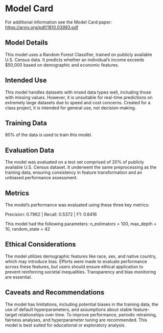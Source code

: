 # Model Card

For additional information see the Model Card paper: https://arxiv.org/pdf/1810.03993.pdf

## Model Details
This model uses a Random Forest Classifier, trained on publicly available U.S. Census data. It predicts whether an individual’s income exceeds $50,000 based on demographic and economic features.

## Intended Use
This model handles datasets with mixed data types well, including those with missing values. However, it is unsuitable for real-time predictions on extremely large datasets due to speed and cost concerns. Created for a class project, it is intended for general use, not decision-making.

## Training Data
80% of the data is used to train this model.

## Evaluation Data
The model was evaluated on a test set comprised of 20% of publicly available U.S. Census dataset. It underwent the same preprocessing as the training data, ensuring consistency in feature transformation and an unbiased performance assessment.

## Metrics
The model’s performance was evaluated using these three key metrics:

Precision: 0.7962 | Recall: 0.5372 | F1: 0.6416

This model had the following parameters:
    n_estimators = 100,
    max_depth = 10,
    random_state = 42

## Ethical Considerations
The model utilizes demographic features like race, sex, and native country, which may introduce bias. Efforts were made to evaluate performance across these features, but users should ensure ethical application to prevent reinforcing societal inequalities. Transparency and bias monitoring are essential.

## Caveats and Recommendations
The model has limitations, including potential biases in the training data, the use of default hyperparameters, and assumptions about stable feature-target relationships over time. To improve performance, periodic retraining, fairness analyses, and hyperparameter tuning are recommended. This model is best suited for educational or exploratory analysis.